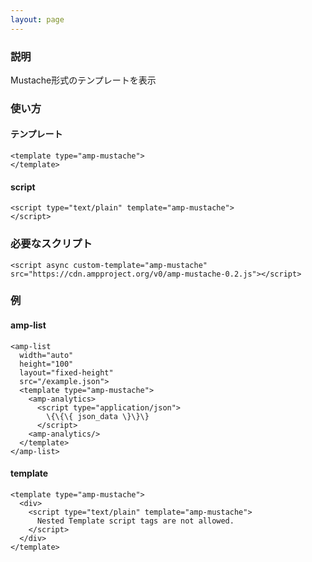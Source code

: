 ```yaml
---
layout: page
---
```


### 説明

Mustache形式のテンプレートを表示

### 使い方

#### テンプレート

    <template type="amp-mustache">
    </template>

#### script

    <script type="text/plain" template="amp-mustache">
    </script>

### 必要なスクリプト

    <script async custom-template="amp-mustache" src="https://cdn.ampproject.org/v0/amp-mustache-0.2.js"></script>

### 例

#### amp-list

    <amp-list
      width="auto"
      height="100"
      layout="fixed-height"
      src="/example.json">
      <template type="amp-mustache">
        <amp-analytics>
          <script type="application/json">
            \{\{\{ json_data \}\}\}
          </script>
        <amp-analytics/>
      </template>
    </amp-list>

#### template

    <template type="amp-mustache">
      <div>
        <script type="text/plain" template="amp-mustache">
          Nested Template script tags are not allowed.
        </script>
      </div>
    </template>
